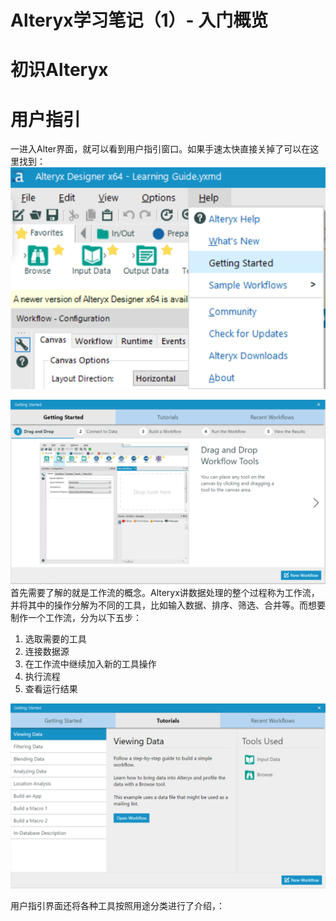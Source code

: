 # Alteryx学习笔记（1）- 入门概览

# 初识Alteryx

# 用户指引
一进入Alter界面，就可以看到用户指引窗口。如果手速太快直接关掉了可以在这里找到：
![title](https://raw.githubusercontent.com/Rosalion/gitnote-images/master/gitnote/2019/05/13/1557732759574-1557732760113.png?token=AJHFTVP2YTX3LLEZKMVBIHK43EO5M)

![title](https://raw.githubusercontent.com/Rosalion/gitnote-images/master/gitnote/2019/05/13/1557729351804-1557729352511.png)
首先需要了解的就是工作流的概念。Alteryx讲数据处理的整个过程称为工作流，并将其中的操作分解为不同的工具，比如输入数据、排序、筛选、合并等。而想要制作一个工作流，分为以下五步：
1. 选取需要的工具
2. 连接数据源
3. 在工作流中继续加入新的工具操作
4. 执行流程
5. 查看运行结果

![title](https://raw.githubusercontent.com/Rosalion/gitnote-images/master/gitnote/2019/05/13/1557729424082-1557729424091.png)

用户指引界面还将各种工具按照用途分类进行了介绍，：


